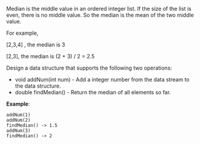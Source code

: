 Median is the middle value in an ordered integer list. If the size of the list is even, there is no middle value. So the median is the mean of the two middle value.

For example,

[2,3,4] , the median is 3 

[2,3], the median is (2 + 3) / 2 = 2.5 

Design a data structure that supports the following two operations:

- void addNum(int num) - Add a integer number from the data stream to the data structure.
- double findMedian() - Return the median of all elements so far.

**Example**:

	addNum(1)
	addNum(2)
	findMedian() -> 1.5
	addNum(3) 
	findMedian() -> 2